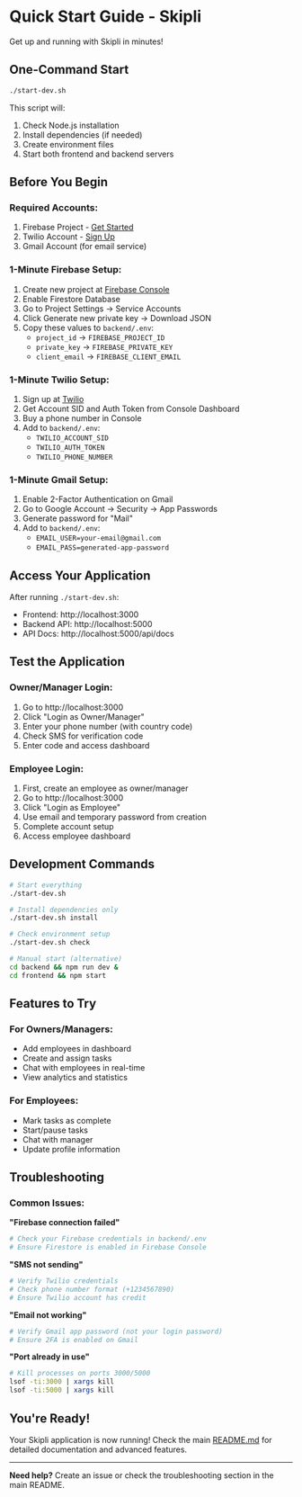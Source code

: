 # Quick Start Guide - Skipli

Get up and running with Skipli in minutes!

## One-Command Start

```bash
./start-dev.sh
```

This script will:
1. Check Node.js installation
2. Install dependencies (if needed)
3. Create environment files
4. Start both frontend and backend servers

## Before You Begin

### Required Accounts:
1. Firebase Project - [Get Started](https://console.firebase.google.com)
2. Twilio Account - [Sign Up](https://www.twilio.com/try-twilio)
3. Gmail Account (for email service)

### 1-Minute Firebase Setup:
1. Create new project at [Firebase Console](https://console.firebase.google.com)
2. Enable Firestore Database
3. Go to Project Settings → Service Accounts
4. Click Generate new private key → Download JSON
5. Copy these values to `backend/.env`:
   - `project_id` → `FIREBASE_PROJECT_ID`
   - `private_key` → `FIREBASE_PRIVATE_KEY`
   - `client_email` → `FIREBASE_CLIENT_EMAIL`

### 1-Minute Twilio Setup:
1. Sign up at [Twilio](https://www.twilio.com/try-twilio)
2. Get Account SID and Auth Token from Console Dashboard
3. Buy a phone number in Console
4. Add to `backend/.env`:
   - `TWILIO_ACCOUNT_SID`
   - `TWILIO_AUTH_TOKEN`
   - `TWILIO_PHONE_NUMBER`

### 1-Minute Gmail Setup:
1. Enable 2-Factor Authentication on Gmail
2. Go to Google Account → Security → App Passwords
3. Generate password for "Mail"
4. Add to `backend/.env`:
   - `EMAIL_USER=your-email@gmail.com`
   - `EMAIL_PASS=generated-app-password`

## Access Your Application

After running `./start-dev.sh`:

- Frontend: http://localhost:3000
- Backend API: http://localhost:5000
- API Docs: http://localhost:5000/api/docs

## Test the Application

### Owner/Manager Login:
1. Go to http://localhost:3000
2. Click "Login as Owner/Manager"
3. Enter your phone number (with country code)
4. Check SMS for verification code
5. Enter code and access dashboard

### Employee Login:
1. First, create an employee as owner/manager
2. Go to http://localhost:3000
3. Click "Login as Employee"
4. Use email and temporary password from creation
5. Complete account setup
6. Access employee dashboard

## Development Commands

```bash
# Start everything
./start-dev.sh

# Install dependencies only
./start-dev.sh install

# Check environment setup
./start-dev.sh check

# Manual start (alternative)
cd backend && npm run dev &
cd frontend && npm start
```

## Features to Try

### For Owners/Managers:
- Add employees in dashboard
-  Create and assign tasks
-  Chat with employees in real-time
-  View analytics and statistics

### For Employees:
-  Mark tasks as complete
-  Start/pause tasks
-  Chat with manager
-  Update profile information

## Troubleshooting

### Common Issues:

**"Firebase connection failed"**
```bash
# Check your Firebase credentials in backend/.env
# Ensure Firestore is enabled in Firebase Console
```

**"SMS not sending"**
```bash
# Verify Twilio credentials
# Check phone number format (+1234567890)
# Ensure Twilio account has credit
```

**"Email not working"**
```bash
# Verify Gmail app password (not your login password)
# Ensure 2FA is enabled on Gmail
```

**"Port already in use"**
```bash
# Kill processes on ports 3000/5000
lsof -ti:3000 | xargs kill
lsof -ti:5000 | xargs kill
```

## You're Ready!

Your Skipli application is now running! Check the main [README.md](README.md) for detailed documentation and advanced features.

---
**Need help?** Create an issue or check the troubleshooting section in the main README.
